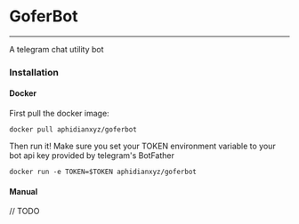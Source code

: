# GoferBot
---
A telegram chat utility bot

### Installation
#### Docker
First pull the docker image:
```
docker pull aphidianxyz/goferbot
```
Then run it! Make sure you set your TOKEN environment variable to your bot api key provided by telegram's BotFather
```
docker run -e TOKEN=$TOKEN aphidianxyz/goferbot
```

#### Manual
// TODO
